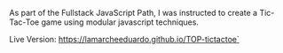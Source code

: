As part of the Fullstack JavaScript Path, I was instructed to create a Tic-Tac-Toe game using modular javascript techniques. 

Live Version: https://lamarcheeduardo.github.io/TOP-tictactoe`